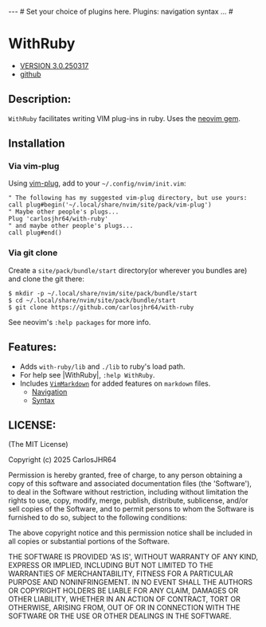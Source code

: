 --- # Set your choice of plugins here.
Plugins: navigation syntax
... #

# WithRuby

* [VERSION 3.0.250317](https://github.com/carlosjhr64/with-ruby/releases)
* [github](https://github.com/carlosjhr64/with-ruby)

## Description:

`WithRuby` facilitates writing VIM plug-ins in ruby.
Uses the [neovim gem](https://github.com/neovim/neovim-ruby).

## Installation

### Via vim-plug

Using [vim-plug](https://github.com/junegunn/vim-plug),
add to your `~/.config/nvim/init.vim`:
```vim
" The following has my suggested vim-plug directory, but use yours:
call plug#begin('~/.local/share/nvim/site/pack/vim-plug')
" Maybe other people's plugs...
Plug 'carlosjhr64/with-ruby'
" and maybe other people's plugs...
call plug#end()
```
### Via git clone

Create a `site/pack/bundle/start` directory(or wherever you bundles are) and clone the git there:
```console
$ mkdir -p ~/.local/share/nvim/site/pack/bundle/start
$ cd ~/.local/share/nvim/site/pack/bundle/start
$ git clone https://github.com/carlosjhr64/with-ruby
```
See neovim's `:help packages` for more info.

## Features:

* Adds `with-ruby/lib` and `./lib` to ruby's load path.
* For help see |WithRuby|, `:help WithRuby`.
* Includes [`VimMarkdown`](VIM_MARKDOWN.md) for added features on `markdown` files.
  * [Navigation](NAVIGATION.md)
  * [Syntax](SYNTAX.md)

## LICENSE:

(The MIT License)

Copyright (c) 2025 CarlosJHR64

Permission is hereby granted, free of charge, to any person obtaining
a copy of this software and associated documentation files (the
'Software'), to deal in the Software without restriction, including
without limitation the rights to use, copy, modify, merge, publish,
distribute, sublicense, and/or sell copies of the Software, and to
permit persons to whom the Software is furnished to do so, subject to
the following conditions:

The above copyright notice and this permission notice shall be
included in all copies or substantial portions of the Software.

THE SOFTWARE IS PROVIDED 'AS IS', WITHOUT WARRANTY OF ANY KIND,
EXPRESS OR IMPLIED, INCLUDING BUT NOT LIMITED TO THE WARRANTIES OF
MERCHANTABILITY, FITNESS FOR A PARTICULAR PURPOSE AND NONINFRINGEMENT.
IN NO EVENT SHALL THE AUTHORS OR COPYRIGHT HOLDERS BE LIABLE FOR ANY
CLAIM, DAMAGES OR OTHER LIABILITY, WHETHER IN AN ACTION OF CONTRACT,
TORT OR OTHERWISE, ARISING FROM, OUT OF OR IN CONNECTION WITH THE
SOFTWARE OR THE USE OR OTHER DEALINGS IN THE SOFTWARE.

